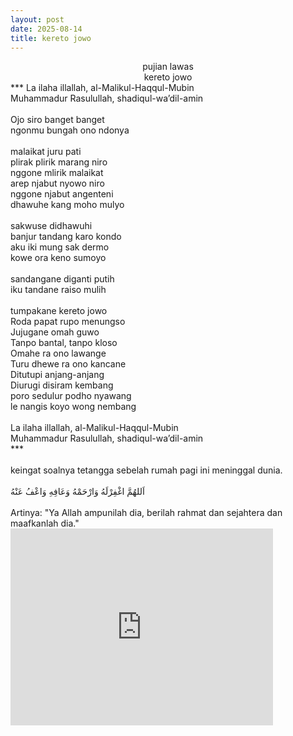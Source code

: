 ```yaml
---
layout: post
date: 2025-08-14
title: kereto jowo
---
```


<center>pujian lawas</center>
<center>kereto jowo</center>
***
La ilaha illallah, al-Malikul-Haqqul-Mubin<br>
Muhammadur Rasulullah, shadiqul-wa’dil-amin<br>
<br>
Ojo siro banget banget<br>
ngonmu bungah ono ndonya<br>
<br>
malaikat juru pati<br>
plirak plirik marang niro<br>
nggone mlirik malaikat<br>
arep njabut nyowo niro<br>
nggone njabut angenteni<br>
dhawuhe kang moho mulyo<br>
<br>
sakwuse didhawuhi<br>
banjur tandang karo kondo<br>
aku iki mung sak dermo<br>
kowe ora keno sumoyo<br>
<br>
sandangane diganti putih<br>
iku tandane raiso mulih<br>
<br>
tumpakane kereto jowo<br>
Roda papat rupo menungso<br>
Jujugane omah guwo<br>
Tanpo bantal, tanpo kloso<br>
Omahe ra ono lawange<br>
Turu dhewe ra ono kancane<br>
Ditutupi anjang-anjang<br>
Diurugi disiram kembang<br>
poro sedulur podho nyawang<br>
le nangis koyo wong nembang<br>
<br>
La ilaha illallah, al-Malikul-Haqqul-Mubin<br>
Muhammadur Rasulullah, shadiqul-wa’dil-amin<br>
***<br>
<br>
keingat soalnya tetangga sebelah rumah pagi ini meninggal dunia.<br><br>
اَللهُمَّ اغْفِرْلَهُ وَارْحَمْهُ وَعَافِهِ وَاعْفُ عَنْهُ<br>

<br>
Artinya: "Ya Allah ampunilah dia, berilah rahmat dan sejahtera dan maafkanlah dia."<br>

<iframe width="420" height="315" src="https://m.youtube.com/watch?v=k4tXNKIsA1I" frameborder="0" allowfullscreen></iframe>
